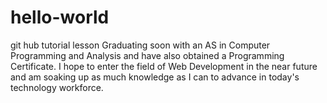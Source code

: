 # hello-world
git hub tutorial lesson 
Graduating soon with an AS in Computer Programming and Analysis and have also obtained a Programming Certificate. I hope to enter the field of Web Development in the near future and am soaking up as much knowledge as I can to advance in today's technology workforce.
